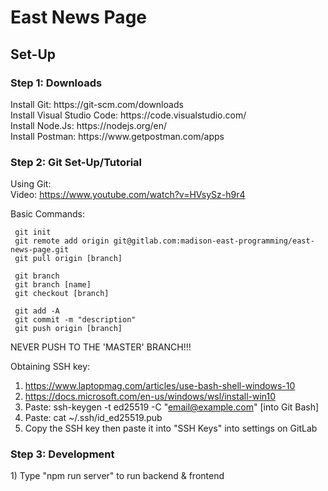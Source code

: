 # East News Page

<h2>Set-Up</h2>
<p>
  <h3>Step 1: Downloads</h3>
  Install Git: https://git-scm.com/downloads <br>
  Install Visual Studio Code: https://code.visualstudio.com/ <br>
  Install Node.Js: https://nodejs.org/en/ <br>
  Install Postman: https://www.getpostman.com/apps
  <h3>Step 2: Git Set-Up/Tutorial</h3>
  
  Using Git: <br>
  Video: https://www.youtube.com/watch?v=HVsySz-h9r4 <br>

  Basic Commands:<br>

     git init
     git remote add origin git@gitlab.com:madison-east-programming/east-news-page.git
     git pull origin [branch]

     git branch 
     git branch [name]
     git checkout [branch]

     git add -A
     git commit -m "description"
     git push origin [branch]
  
  NEVER PUSH TO THE 'MASTER' BRANCH!!!

  Obtaining SSH key:
  1) https://www.laptopmag.com/articles/use-bash-shell-windows-10
  2) https://docs.microsoft.com/en-us/windows/wsl/install-win10
  3) Paste: ssh-keygen -t ed25519 -C "email@example.com" [into Git Bash]
  4) Paste: cat ~/.ssh/id_ed25519.pub
  5) Copy the SSH key then paste it into "SSH Keys" into settings on GitLab
  <h3>Step 3: Development </h3>
  1) Type "npm run server" to run backend & frontend
</p>
